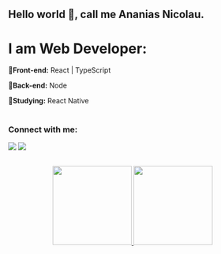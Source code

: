 ## Hello world :wave:, call me Ananias Nicolau.

# I am Web Developer:

**:pushpin:Front-end:** React | TypeScript 

**:pushpin:Back-end:** Node

**:mag_right:Studying:** React Native
  
  #
  
  ### Connect with me: <br/>
<div>
  <a href="mailto:ananiasdias0@gmail.com" target="_blank"><img src="https://img.shields.io/badge/Gmail-D14836?style=for-the-badge&logo=gmail&logoColor=white" target="_blank"/></a>
  <a href="https://www.linkedin.com/in/naniasnic/" target="_blank"><img src="https://img.shields.io/badge/LinkedIn-0077B5?style=for-the-badge&logo=linkedin&logoColor=white" target="_blank"/></a>
</div>
  
  ##
<div align="center">
  <a href="https://github.com/NaniasNic">
  <img height="160em" src="https://github-readme-stats.vercel.app/api?username=NaniasNic&show_icons=true&theme=dark&include_all_commits=true&count_private=true"/>
  <img height="160em" src="https://github-readme-stats.vercel.app/api/top-langs/?username=NaniasNic&layout=compact&langs_count=7&theme=dark"/>
</div>
